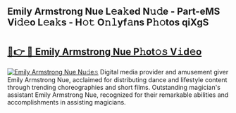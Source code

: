## Emily Armstrong Nue L𝚎a𝚔ed N𝚞𝚍e - Part-eMS Vi𝚍𝚎o L𝚎a𝚔s - H𝚘𝚝 O𝚗𝚕yf𝚊ns P𝚑𝚘tos qiXgS

# <h2><a href="http://kfdunr.oniu.top/?m=Emily+Armstrong+Nue">🔗👉 🔴 Emily Armstrong Nue P𝚑ot𝚘𝚜 V𝚒d𝚎o</a></h2>

[![Emily Armstrong Nue Nu𝚍e𝚜](https://i.imgur.com/0qMVB7G.gif)](http://kfdunr.oniu.top/?m=Emily+Armstrong+Nue)
Digital media provider and amusement giver Emily Armstrong Nue, acclaimed for distributing dance and lifestyle content through trending choreographies and short films. Outstanding magician's assistant Emily Armstrong Nue, recognized for their remarkable abilities and accomplishments in assisting magicians.  
